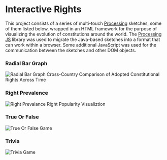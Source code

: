 # Interactive Rights

This project consists of a series of multi-touch [Processing](http://processing.org/) sketches, some of them listed below, wrapped in an HTML framework for the purpose of visualizing the evolution of constitutions around the world. The [Processing JS](http://processingjs.org/) library was used to migrate the Java-based sketches into a format that can work within a browser. Some additional JavaScript was used for the communication between the sketches and other DOM objects.

### Radial Bar Graph
![Radial Bar Graph](https://dl.dropboxusercontent.com/u/25652072/InteractiveRights_RadialBarGraph.png)
Cross-Country Comparison of Adopted Constitutional Rights Across Time

### Right Prevalence
![Right Prevalance](https://dl.dropboxusercontent.com/u/25652072/InteractiveRights_Prevalence.png)
Right Popularity Visualiztion

### True Or False
![True Or False](https://dl.dropboxusercontent.com/u/25652072/InteractiveRights_TrueOrFalse.png)
Game

### Trivia
![Trivia](https://dl.dropboxusercontent.com/u/25652072/InteractiveRights_Trivia.png)
Game
